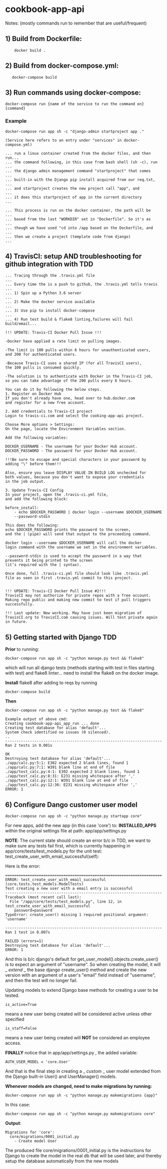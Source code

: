# cookbook-app-api

Notes: 
(mostly commands run to remember that are useful/frequent)

## 1) Build from Dockerfile:
```
    docker build .
```

## 2) Build from docker-compose.yml:
```
   docker-compose build
```

## 3) Run commands using docker-compose:
```
docker-compose run {name of the service to run the command on} {command}
```

### Example
```
docker-compose run app sh -c "django-admin startproject app ."
```
    
    (Service here refers to an entry under "services" in docker-compose.yml)
    
    ... run a linux container created from the docker files, and then run...
    ... the command following, in this case from bash shell (sh -c), run ...
    ... the django admin management command "startproject" that comes    ...
    ... built-in with the Django pip install acquired from our req.txt,  ...
    ... and startproject creates the new project call "app", and         ...
    ... it does this startproject of app in the current directory        ...
    
    ... This process is run on the docker container, the path will be    ...
    ... based from the last "WORKDIR" set in "Dockerfile". So it's as    ...
    ... though we have used "cd into /app based on the Dockerfile, and   ...
    ... then we create a project (template code from django)             ...

## 4) TravisCI: setup AND troubleshooting for github integration with TDD
    ... Tracing through the .travis.yml file                             ...
    ... Every time the is a push to github, the .travis.yml tells travis ...
    ... 1) Spin up a Python 3.6 server                                   ...
    ... 2) Make the docker service available                             ...
    ... 3) Use pip to install docker-compose                             ...
    ... 4) Run test build & flake8 linting,failures will fail build/email...

    !!! UPDATE: Travis-CI Docker Pull Issue !!!

    -Docker have applied a rate limit on pulling images.

    -The limit is 100 pulls within 6 hours for unauthenticated users, 
    and 200 for authenticated users.

    -Because Travis-CI uses a shared IP (for all TravisCI users), 
    the 100 pulls is consumed quickly.

    -The solution is to authenticate with Docker in the Travis-CI job, 
    so you can take advantage of the 200 pulls every 6 hours.

    You can do it by following the below steps.
    1. Register on Docker Hub
    If you don't already have one, head over to hub.docker.com 
    and register for a new free account.

    2. Add credentials to Travis-CI project
    Login to travis-ci.com and select the cooking-app-api project.

    Choose More options > Settings:
    On the page, locate the Environment Variables section.
    
    Add the following variables:

    DOCKER_USERNAME - The username for your Docker Hub account.
    DOCKER_PASSWORD - The password for your Docker Hub account.

    !!!Be sure to escape and special characters in your password by 
    adding "\" before them!!!

    Also, ensure you leave DISPLAY VALUE IN BUILD LOG unchecked for 
    both values, because you don't want to expose your credentials 
    in the job output.

    3. Update Travis-CI Config
    In your project, open the .travis-ci.yml file, 
    and add the following block:

    before_install:
        - echo $DOCKER_PASSWORD | docker login --username $DOCKER_USERNAME 
        --password-stdin

    This does the following:
    echo $DOCKER_PASSWORD prints the password to the screen, 
    and the | (pipe) will send that output to the proceeding command.

    docker login --username $DOCKER_USERNAME will call the docker 
    login command with the username we set in the environment variables.

    --password-stdin is used to accept the password in a way that 
    prevents it being printed to the screen 
    (it’s required with the | syntax).

    Once done, full .travis-ci.yml file should look like .travis.yml 
    file as seen in first .travis.yml commit to this project.


    !!! UPDATE: Travis-CI Docker Pull Issue #2!!!
    TravisCI may not authorize for private repos with a free account. 
    Making repo public and making new commit to test if pull triggers 
    successfully.

    !!! Last update: Now working. May have just been migration of 
    TravisCI.org to TravisCI.com causing issues. Will test private again
    in future.

## 5) Getting started with Django TDD
**Prior** to running:
```
docker-compose run app sh -c "python manage.py test && flake8"
```
which will run all django tests 
(methods starting with test in files starting with test) 
and flake8 linter... need to install the flake8 on the docker image.

**Install** flake8 after adding to reqs by running 
```
docker-compose build
```
**Then**
```
docker-compose run app sh -c "python manage.py test && flake8"
```
```
Example output of above cmd:
Creating cookbook-app-api_app_run ... done
Creating test database for alias 'default'...
System check identified no issues (0 silenced).
..
----------------------------------------------------------------------
Ran 2 tests in 0.001s

OK
Destroying test database for alias 'default'...
./app/calc.py:5:1: E302 expected 2 blank lines, found 1
./app/calc.py:7:1: W391 blank line at end of file
./app/test_calc.py:4:1: E302 expected 2 blank lines, found 1
./app/test_calc.py:8:31: E231 missing whitespace after ','
./app/test_calc.py:12:1: W391 blank line at end of file
./app/test_calc.py:12:36: E231 missing whitespace after ','
ERROR: 1
```

## 6) Configure Dango customer user model
```
docker-compose run app sh -c "python manage.py startapp core"
```
For new apps, add the new app (in this case 'core') to:
**INSTALLED_APPS** within the original settings file at path:
app/app/settings.py

**NOTE**:
The current state should create an error b/c in TDD, we want to make sure 
any tests fail first, which is currently happening in 
app/core/tests/test_models.py for the unit test:
test_create_user_with_email_successful(self):

Here is the error:
```
======================================================================
ERROR: test_create_user_with_email_successful (core.tests.test_models.ModelTests)
Test creating a new user with a email entry is successful
----------------------------------------------------------------------
Traceback (most recent call last):
  File "/app/core/tests/test_models.py", line 12, in test_create_user_with_email_successful
    password=password
TypeError: create_user() missing 1 required positional argument: 'username'

----------------------------------------------------------------------
Ran 1 test in 0.007s

FAILED (errors=1)
Destroying test database for alias 'default'...
ERROR: 1
```

And this is b/c django's default for get_user_model().objects.create_user()
is to expect an argument of "username". So when creating the model, it will
_ _extend_ _ the base django create_user() method and create the new version
with an argument of a user's "email" field instead of "username", 
and then the test will no longer fail.

Updating models to extend Django base methods for creating a user to be tested.

```
is_active=True
```
means a new user being created will be considered active unless
other specified

```
is_staff=False
```
means a new user being created will **NOT** be considered an employee access.

**FINALLY** notice that in app/app/settings.py , the added variable:
```
AUTH_USER_MODEL = 'core.User'
```
And that is the final step in creating a _ _custom_ _ user model extended from
the Django built-in User() and UserManager() models.

**Whenever models are changed, need to make migrations by running:**
```
docker-compose run app sh -c "python manage.py makemigrations {app}"
```
In this case:
```
docker-compose run app sh -c "python manage.py makemigrations core"
```

**Output**:
```
Migrations for 'core':
  core/migrations/0001_initial.py
    - Create model User
```
The produced file core/migrations/0001_initial.py is the instructions for 
Django to create the model in the real db that will be used later, and thereby
setup the database automatically from the new models
